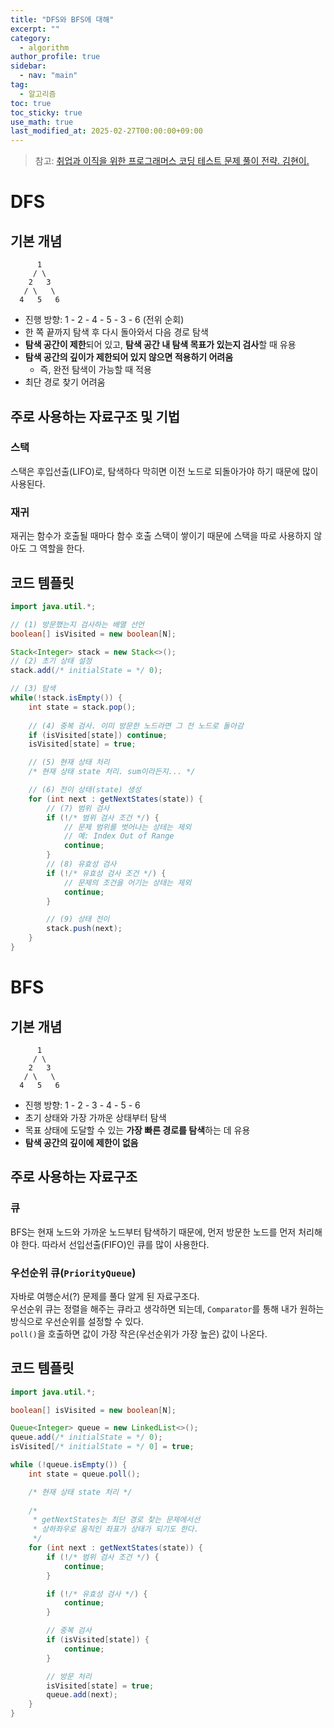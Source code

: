 ```yaml
---
title: "DFS와 BFS에 대해"
excerpt: ""
category:
  - algorithm
author_profile: true
sidebar:
  - nav: "main"
tag:
  - 알고리즘
toc: true
toc_sticky: true
use_math: true
last_modified_at: 2025-02-27T00:00:00+09:00
---
```


> 참고: [취업과 이직을 위한 프로그래머스 코딩 테스트 문제 풀이 전략. 김현이.](https://www.yes24.com/Product/Goods/117372853)

# DFS
## 기본 개념
```
      1
     / \
    2   3
   / \   \
  4   5   6
```

- 진행 방향: 1 - 2 - 4 - 5 - 3 - 6 (전위 순회)
- 한 쪽 끝까지 탐색 후 다시 돌아와서 다음 경로 탐색
- **탐색 공간이 제한**되어 있고, **탐색 공간 내 탐색 목표가 있는지 검사**할 때 유용
- **탐색 공간의 깊이가 제한되어 있지 않으면 적용하기 어려움**
  - 즉, 완전 탐색이 가능할 때 적용
- 최단 경로 찾기 어려움

## 주로 사용하는 자료구조 및 기법
### 스택
스택은 후입선출(LIFO)로, 탐색하다 막히면 이전 노드로 되돌아가야 하기 때문에 많이 사용된다.

### 재귀
재귀는 함수가 호출될 때마다 함수 호출 스택이 쌓이기 때문에 스택을 따로 사용하지 않아도 그 역할을 한다.

## 코드 템플릿
```java
import java.util.*;

// (1) 방문했는지 검사하는 배열 선언
boolean[] isVisited = new boolean[N];

Stack<Integer> stack = new Stack<>();
// (2) 초기 상태 설정
stack.add(/* initialState = */ 0);

// (3) 탐색
while(!stack.isEmpty()) {
    int state = stack.pop();
    
    // (4) 중복 검사. 이미 방문한 노드라면 그 전 노드로 돌아감
    if (isVisited[state]) continue;
    isVisited[state] = true;

    // (5) 현재 상태 처리
    /* 현재 상태 state 처리. sum이라든지... */

    // (6) 전이 상태(state) 생성
    for (int next : getNextStates(state)) {
        // (7) 범위 검사
        if (!/* 범위 검사 조건 */) {
            // 문제 범위를 벗어나는 상테는 제외
            // 예: Index Out of Range
            continue;
        }
        // (8) 유효성 검사
        if (!/* 유효성 검사 조건 */) {
            // 문제의 조건을 어기는 상태는 제외
            continue;
        }

        // (9) 상태 전이
        stack.push(next);
    }
}
```

# BFS
## 기본 개념
```
      1
     / \
    2   3
   / \   \
  4   5   6
```

- 진행 방향: 1 - 2 - 3 - 4 - 5 - 6
- 초기 상태와 가장 가까운 상태부터 탐색
- 목표 상태에 도달할 수 있는 **가장 빠른 경로를 탐색**하는 데 유용
- **탐색 공간의 깊이에 제한이 없음**

## 주로 사용하는 자료구조
### 큐
BFS는 현재 노드와 가까운 노드부터 탐색하기 때문에, 먼저 방문한 노드를 먼저 처리해야 한다. 따라서 선입선출(FIFO)인 큐를 많이 사용한다.

### 우선순위 큐(`PriorityQueue`)
자바로 여행순서(?) 문제를 풀다 알게 된 자료구조다.  
우선순위 큐는 정렬을 해주는 큐라고 생각하면 되는데, `Comparator`를 통해 내가 원하는 방식으로 우선순위를 설정할 수 있다.  
`poll()`을 호출하면 값이 가장 작은(우선순위가 가장 높은) 값이 나온다.

## 코드 템플릿
```java
import java.util.*;

boolean[] isVisited = new boolean[N];

Queue<Integer> queue = new LinkedList<>();
queue.add(/* initialState = */ 0);
isVisited[/* initialState = */ 0] = true;

while (!queue.isEmpty()) {
    int state = queue.poll();

    /* 현재 상태 state 처리 */
    
    /* 
     * getNextStates는 최단 경로 찾는 문제에서선
     * 상하좌우로 움직인 좌표가 상태가 되기도 한다.
     */
    for (int next : getNextStates(state)) {
        if (!/* 범위 검사 조건 */) {
            continue;
        }

        if (!/* 유효성 검사 */) {
            continue;
        }

        // 중복 검사
        if (isVisited[state]) {
            continue;
        }

        // 방문 처리
        isVisited[state] = true;
        queue.add(next);
    }
}
```
